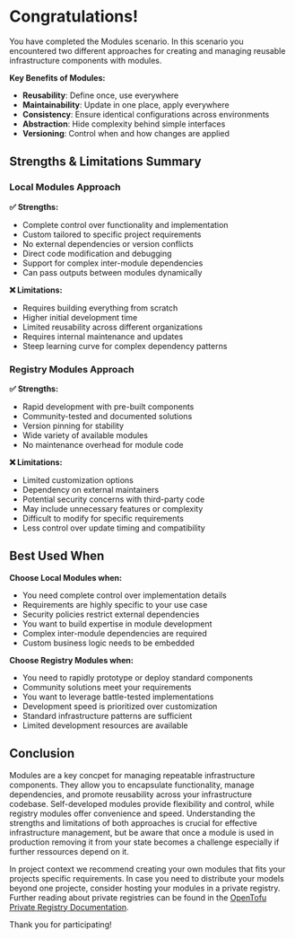 # Congratulations!

You have completed the Modules scenario. 
In this scenario you encountered two different approaches for creating and managing reusable infrastructure components with modules.

**Key Benefits of Modules:**
- **Reusability**: Define once, use everywhere
- **Maintainability**: Update in one place, apply everywhere
- **Consistency**: Ensure identical configurations across environments
- **Abstraction**: Hide complexity behind simple interfaces
- **Versioning**: Control when and how changes are applied


## Strengths & Limitations Summary

### Local Modules Approach
**✅ Strengths:**
- Complete control over functionality and implementation
- Custom tailored to specific project requirements
- No external dependencies or version conflicts
- Direct code modification and debugging
- Support for complex inter-module dependencies
- Can pass outputs between modules dynamically

**❌ Limitations:**
- Requires building everything from scratch
- Higher initial development time
- Limited reusability across different organizations
- Requires internal maintenance and updates
- Steep learning curve for complex dependency patterns

### Registry Modules Approach
**✅ Strengths:**
- Rapid development with pre-built components
- Community-tested and documented solutions
- Version pinning for stability
- Wide variety of available modules
- No maintenance overhead for module code

**❌ Limitations:**
- Limited customization options
- Dependency on external maintainers
- Potential security concerns with third-party code
- May include unnecessary features or complexity
- Difficult to modify for specific requirements
- Less control over update timing and compatibility

## Best Used When

**Choose Local Modules when:**
- You need complete control over implementation details
- Requirements are highly specific to your use case
- Security policies restrict external dependencies
- You want to build expertise in module development
- Complex inter-module dependencies are required
- Custom business logic needs to be embedded

**Choose Registry Modules when:**
- You need to rapidly prototype or deploy standard components
- Community solutions meet your requirements
- You want to leverage battle-tested implementations
- Development speed is prioritized over customization
- Standard infrastructure patterns are sufficient
- Limited development resources are available

## Conclusion

Modules are a key concpet for managing repeatable infrastructure components. They allow you to encapsulate functionality, manage dependencies, 
and promote reusability across your infrastructure codebase. Self-developed modules provide flexibility and control, while registry modules offer convenience and speed.
Understanding the strengths and limitations of both approaches is crucial for effective infrastructure management, but be aware that once a module is used in production
removing it from your state becomes a challenge especially if further ressources depend on it. 

In project context we recommend creating your own modules that fits your projects specific requirements. In case you need to distribute your models beyond one projecte, 
consider hosting your modules in a private registry. Further reading about private registries can be found in the [OpenTofu Private Registry Documentation](https://opentofu.org/docs/cli/private_registry/).

Thank you for participating!
